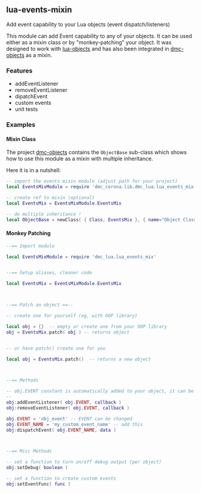 ## lua-events-mixin ##

Add event capability to your Lua objects (event dispatch/listeners)


This module can add Event capability to any of your objects. It can be used either as a mixin class or by "monkey-patching" your object. It was designed to work with [lua-objects](https://github.com/dmccuskey/lua-objects) and has also been integrated in [dmc-objects](https://github.com/dmccuskey/dmc-objects) as a mixin.


### Features ###

* addEventListener
* removeEventListener
* dipatchEvent
* custom events
* unit tests


### Examples ###

#### Mixin Class ####

The project [dmc-objects](https://github.com/dmccuskey/dmc-objects) contains the `ObjectBase` sub-class which shows how to use this module as a mixin with multiple inheritance.

Here it is in a nutshell:

```lua
-- import the events mixin module (adjust path for your project)
local EventsMixModule = require 'dmc_corona.lib.dmc_lua.lua_events_mix'

-- create ref to mixin (optional)
local EventsMix = EventsMixModule.EventsMix

-- do multiple inheritance !
local ObjectBase = newClass( { Class, EventsMix }, { name="Object Class" } )
```


#### Monkey Patching ####


```lua
--== Import module

local EventsMixModule = require 'dmc_lua.lua_events_mix'


--== Setup aliases, cleaner code

local EventsMix = EventsMixModule.EventsMix



--== Patch an object ==--

-- create one for yourself (eg, with OOP library)

local obj = {}  -- empty or create one from your OOP library
obj = EventsMix.patch( obj ) -- returns object


-- or have patch() create one for you

local obj = EventsMix.patch()  -- returns a new object



--== Methods

-- obj.EVENT constant is automatically added to your object, it can be changed
--
obj:addEventListener( obj.EVENT, callback )
obj:removeEventListener( obj.EVENT, callback )

obj.EVENT = 'obj_event' -- EVENT can be changed
obj.EVENT_NAME = 'my_custom_event_name' -- add this
obj:dispatchEvent( obj.EVENT_NAME, data )



--== Misc Methods

-- set a function to turn on/off debug output (per object)
obj:setDebug( boolean )

-- set a function to create custom events
obj:setEventFunc( func )


```

